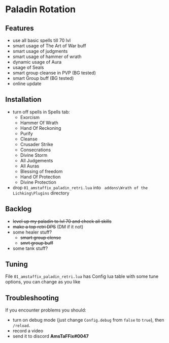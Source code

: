 # Paladin Rotation
## Features
- use all basic spells till 70 lvl
- smart usage of The Art of War buff
- smart usage of judgments
- smart usage of hammer of wrath
- dynamic usage of Aura
- usage of Seals
- smart group cleanse in PVP (BG tested)
- smart Group buff (BG tested)
- online update

## Installation
- turn off spells in Spells tab:
  - Exorcism
  - Hammer Of Wrath
  - Hand Of Reckoning
  - Purify
  - Cleanse
  - Crusader Strike
  - Consecrations
  - Divine Storm
  - All Judgements
  - All Auras
  - Blessing of freedom
  - Hand Of Protection
  - Divine Protection
- drop `01_amstaffix_paladin_retri.lua` into ` addons\Wrath of the Lichking\Plugins` directory
## Backlog
- ~~level up my paladin to lvl 70 and check all skills~~
- ~~make a top retri DPS~~ (DM if it not)
- some healer stuff?
  - ~~smart group clense~~
  - ~~smrt group buff~~
- some tank stuff?
## Tuning
File `01_amstaffix_paladin_retri.lua` has Config lua table with some tune options, you can change as you like
## Troubleshooting
If you encounter problems you should:
- turn on debug mode (just change `Config.debug` from `false` to `true`), then `/reload`.
- record a video
- send it to discord **AmsTaFFix#0047**
